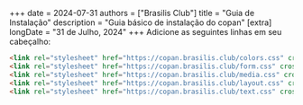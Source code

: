 +++
date = 2024-07-31
authors = ["Brasilis Club"]
title = "Guia de Instalação"
description = "Guia básico de instalação do copan"
[extra]
longDate = "31 de Julho, 2024"
+++
Adicione as seguintes linhas em seu cabeçalho:

```html
<link rel="stylesheet" href="https://copan.brasilis.club/colors.css" crossorigin="anonymous" />
<link rel="stylesheet" href="https://copan.brasilis.club/form.css" crossorigin="anonymous" />
<link rel="stylesheet" href="https://copan.brasilis.club/media.css" crossorigin="anonymous" />
<link rel="stylesheet" href="https://copan.brasilis.club/layout.css" crossorigin="anonymous" />
<link rel="stylesheet" href="https://copan.brasilis.club/text.css" crossorigin="anonymous" />
```



